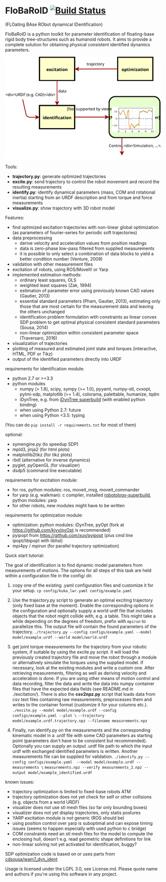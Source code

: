 # FloBaRoID [![Build Status](https://travis-ci.org/kjyv/FloBaRoID.svg?branch=master)](https://travis-ci.org/kjyv/FloBaRoID)

(FLOating BAse RObot dynamical IDentification)

FloBaRoID is a python toolkit for parameter identification of floating-base rigid body tree-structures such as
humanoid robots. It aims to provide a complete solution for obtaining physical consistent identified dynamics parameters.

![Overview](documentation/identification_overview.svg)

Tools:

* **trajectory.py**: generate optimized trajectories
* **excite.py**: send trajectory to control the robot movement and record the resulting measurements
* **identify.py**: identify dynamical parameters (mass, COM and rotational inertia) starting from an URDF description and from torque and force measurements
* **visualize.py**: show trajectory with 3D robot model 


Features:

* find optimized excitation trajectories with non-linear global optimization (as parameters of fourier-series for periodic soft trajectories) 
* data preprocessing
    * derive velocity and acceleration values from position readings
    * data is zero-phase low-pass filtered from supplied measurements
    * it is possible to only select a combination of data blocks to yield a better condition number (Venture, 2009)
* validation with other measurement files
* excitation of robots, using ROS/MoveIt! or Yarp
* implemented estimation methods:
  * ordinary least squares, OLS
  * weighted least squares (Zak, 1994)
  * estimation of parameter error using previously known CAD values (Gautier, 2013)
  * essential standard parameters (Pham, Gautier, 2013), estimating only those that are most certain for the measurement data and leaving the others unchanged
  * identification problem formulation with constraints as linear convex SDP problem to get optimal physical consistent standard parameters (Sousa, 2014)
  * non-linear optimization within consistent parameter space (Traversaro, 2016)
* visualization of trajectories
* plotting of measured and estimated joint state and torques (interactive, HTML, PDF or Tikz)
* output of the identified parameters directly into URDF

requirements for identification module:

* python 2.7 or >=3.3
* python modules
	* numpy (> 1.8), scipy, sympy (>= 1.0), pyyaml, numpy-stl, cvxopt, pylmi-sdp, matplotlib (>= 1.4), colorama, palettable, humanize, tqdm
	* iDynTree, e.g. from [iDynTree superbuild](https://github.com/robotology/idyntree-superbuild/) (with enabled python binding)
	* when using Python 2.7: future
	* when using Python <3.5: typing

(You can do `pip install -r requirements.txt` for most of them)

optional:  

* symengine.py (to speedup SDP)
* mpld3, jinja2 (for html plots)
* matplotlib2tikz (for tikz plots)
* rbdl (alternative for inverse dynamics)
* pyglet, pyOpenGL (for visualizer)
* dsdp5 (command line executable)

requirements for excitation module:

* for ros, python modules: ros, moveit\_msg, moveit\_commander
* for yarp (e.g. walkman): c compiler, installed [robotology-superbuild](https://github.com/robotology-playground/robotology-superbuild), python modules: yarp
* for other robots, new modules might have to be written

requirements for optimization module:

* optimization: python modules: iDynTree, pyOpt (fork at https://github.com/kjyv/pyOpt is recommended)
* pyipopt from https://github.com/xuy/pyipopt (plus cmd line ipopt/libipopt with libhsl)
* mpi4py / mpirun (for parallel trajectory optimization)


Quick start tutorial:

The goal of identification is to find dynamic model parameters from measurements of motions. The options for all steps of this task are held within a configuration file in the config/ dir.

1. copy one of the existing .yaml configuration files and customize 
it for your setup.
`cp config/kuka_lwr.yaml config/example.yaml`

2. Use the trajectory.py script to generate an optimal exciting trajectory (only fixed base at the moment). Enable the corresponding options in the configuration and optionally supply a world urdf file that includes objects that the robot might collide with, e.g. a table. This might take a while depending on the degrees of freedom, prefix with `mpirun` to parallelize this. The output file will contain the found parameters of the trajectory.
`./trajectory.py --config configs/example.yaml --model model/example.urdf --world model/world.urdf`

3. get joint torque measurements for the trajectory from your robotic system, if suitable by using the excite.py script. It will load the previously created trajectory file and move the robot through a module or alternatively simulate the torques using the supplied model. If necessary, look at the existing modules and write a custom one. After retrieving measurements, filtering as well as deriving velocity and acceleration is done. If you are using other means of motion control and data recording, filter the data and write the data into numpy container files that have the expected data fields (see README.md in ./excitation/). There is also the **csv2npz.py** script that loads data from csv text files containing raw measurements, preprocesses them and writes to the container format (customize it for your columns etc.).
`./excite.py --model model/example.urdf --config configs/example.yaml --plot \`
`--trajectory model/example.urdf.trajectory.npz --filename measurements.npz`

4. Finally, run identify.py on the measurements and the corresponding
  kinematic model in a .urdf file with some CAD parameters as starting point (parameters don't have to be consistent but recommended). Optionally you can supply an output .urdf file path to which the input urdf with exchanged
identified parameters is written. Another measurements file can be supplied for validation.
`./identify.py --config configs/example.yaml  --model model/example.urdf --measurements \`
`measurements.npz --verify measurements_2.npz --output model/example_identified.urdf`

known issues:

* trajectory optimization is limited to fixed-base robots ATM
* trajectory optimization does not yet check for self or other collisions (e.g. objects from a world URDF)
* visualizer does not use stl mesh files (so far only bounding boxes)
* visualizer does not yet display trajectories, only statis postures
* YARP excitation module is not generic (ROS should be)
* using position control over yarp is suboptimal and can expose timing issues (seems to happen especially with used python to c bridge)
* COM constraints need an stl mesh files for the model to compute the enclosing hull, doesn't e.g. read geometric shape definitions for link
* non-linear solving not yet activated for identification, buggy?


SDP optimization code is based on or uses parts from [cdsousa/wam7\_dyn\_ident](https://github.com/cdsousa/wam7_dyn_ident)

Usage is licensed under the LGPL 3.0, see License.md. Please quote name and authors if you're using this software in any project.

